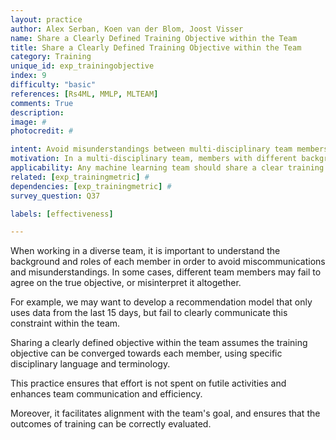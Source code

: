```yaml
---
layout: practice
author: Alex Serban, Koen van der Blom, Joost Visser
name: Share a Clearly Defined Training Objective within the Team
title: Share a Clearly Defined Training Objective within the Team
category: Training
unique_id: exp_trainingobjective
index: 9
difficulty: "basic"
references: [Rs4ML, MMLP, MLTEAM]
comments: True
description:
image: #
photocredit: #

intent: Avoid misunderstandings between multi-disciplinary team members. #
motivation: In a multi-disciplinary team, members with different backgrounds may misinterpret training objectives. Therefore, it is important to clearly communicate the objectives within the team. #
applicability: Any machine learning team should share a clear training objective.
related: [exp_trainingmetric] #
dependencies: [exp_trainingmetric] #
survey_question: Q37

labels: [effectiveness]

---
```


When working in a diverse team, it is important to understand the background and roles of each member in order to avoid miscommunications and misunderstandings.
In some cases, different team members may fail to agree on the true objective, or misinterpret it altogether.


For example, we may want to develop a recommendation model that only uses data from the last 15 days, but fail to clearly communicate this constraint within the team.


Sharing a clearly defined objective within the team assumes the training objective can be converged towards each member, using specific disciplinary language and terminology.


This practice ensures that effort is not spent on futile activities and enhances team communication and efficiency.

Moreover, it facilitates alignment with the team's goal, and ensures that the outcomes of training can be correctly evaluated.
